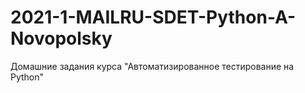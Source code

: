 # 2021-1-MAILRU-SDET-Python-A-Novopolsky
Домашние задания курса "Автоматизированное тестирование на Python"
